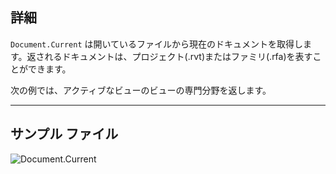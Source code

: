 ## 詳細
`Document.Current` は開いているファイルから現在のドキュメントを取得します。返されるドキュメントは、プロジェクト(.rvt)またはファミリ(.rfa)を表すことができます。

次の例では、アクティブなビューのビューの専門分野を返します。
___
## サンプル ファイル

![Document.Current](./Revit.Application.Document.Current_img.jpg)
